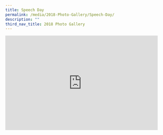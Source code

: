 ```yaml
---
title: Speech Day
permalink: /media/2018-Photo-Gallery/Speech-Day/
description: ""
third_nav_title: 2018 Photo Gallery
---
```

<iframe allowfullscreen="true" height="299" width="480" frameborder="0" src="https://docs.google.com/presentation/d/e/2PACX-1vQnZUx_QoPEPt-ZvwzKRiYjaX7Qq7HMnFg3ZnmOMFbjyicwoLhz_7TVbKCz7Q_otUvUxzp0U3KkZ97h/embed?start=false&amp;loop=false&amp;delayms=3000"></iframe>